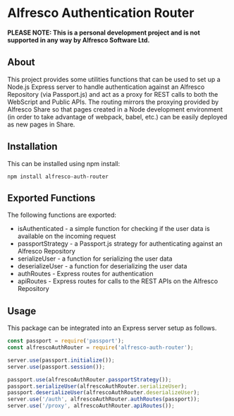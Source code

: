 # Alfresco Authentication Router

**PLEASE NOTE: This is a personal development project and is not supported in any way by Alfresco Software Ltd.**

## About
This project provides some utilities functions that can be used to set up a Node.js Express server to handle authentication against an Alfresco Repository (via Passport.js) and act as a proxy for REST calls to both the WebScript and Public APIs. The routing mirrors the proxying provided by Alfresco Share so that pages created in a Node development environment (in order to take advantage of webpack, babel, etc.) can be easily deployed as new pages in Share.

## Installation
This can be installed using npm install:

```
npm install alfresco-auth-router
```

## Exported Functions
The following functions are exported:
* isAuthenticated - a simple function for checking if the user data is available on the incoming request
* passportStrategy - a Passport.js strategy for authenticating against an Alfresco Repository
* serializeUser - a function for serializing the user data
* deserializeUser - a function for deserializing the user data
* authRoutes - Express routes for authentication
* apiRoutes - Express routes for calls to the REST APIs on the Alfresco Repository

## Usage
This package can be integrated into an Express server setup as follows.

```JAVASCRIPT
const passport = require('passport');
const alfrescoAuthRouter = require('alfresco-auth-router');

server.use(passport.initialize());
server.use(passport.session());

passport.use(alfrescoAuthRouter.passportStrategy());
passport.serializeUser(alfrescoAuthRouter.serializeUser);
passport.deserializeUser(alfrescoAuthRouter.deserializeUser);
server.use('/auth', alfrescoAuthRouter.authRoutes(passport));
server.use('/proxy', alfrescoAuthRouter.apiRoutes());
```
